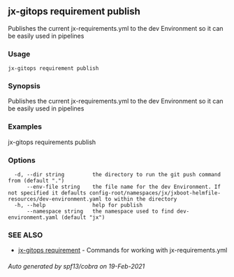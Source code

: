 ## jx-gitops requirement publish

Publishes the current jx-requirements.yml to the dev Environment so it can be easily used in pipelines

### Usage

```
jx-gitops requirement publish
```

### Synopsis

Publishes the current jx-requirements.yml to the dev Environment so it can be easily used in pipelines

### Examples

  jx-gitops requirements publish

### Options

```
  -d, --dir string         the directory to run the git push command from (default ".")
      --env-file string    the file name for the dev Environment. If not specified it defaults config-root/namespaces/jx/jxboot-helmfile-resources/dev-environment.yaml to within the directory
  -h, --help               help for publish
      --namespace string   the namespace used to find dev-environment.yaml (default "jx")
```

### SEE ALSO

* [jx-gitops requirement](jx-gitops_requirement.md)	 - Commands for working with jx-requirements.yml

###### Auto generated by spf13/cobra on 19-Feb-2021
